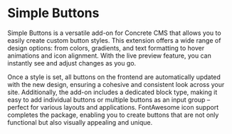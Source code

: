 # Simple Buttons

Simple Buttons is a versatile add-on for Concrete CMS that allows you to easily create custom button styles. This extension offers a wide range of design options: from colors, gradients, and text formatting to hover animations and icon alignment. With the live preview feature, you can instantly see and adjust changes as you go.

Once a style is set, all buttons on the frontend are automatically updated with the new design, ensuring a cohesive and consistent look across your site. Additionally, the add-on includes a dedicated block type, making it easy to add individual buttons or multiple buttons as an input group – perfect for various layouts and applications.  FontAwesome icon support completes the package, enabling you to create buttons that are not only functional but also visually appealing and unique.